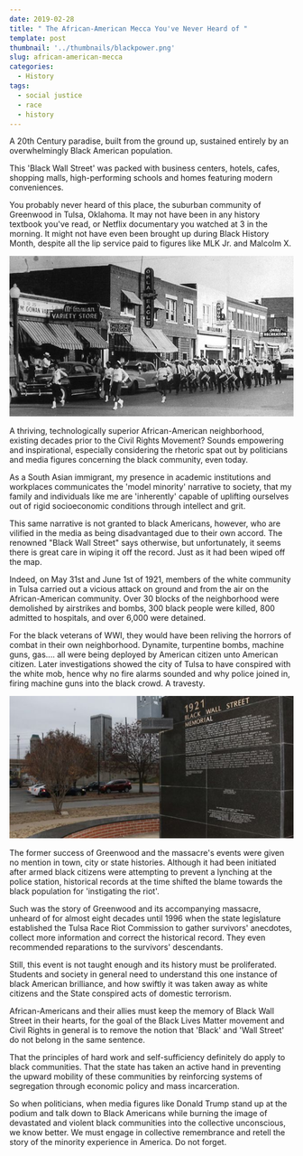 ```yaml
---
date: 2019-02-28
title: " The African-American Mecca You've Never Heard of "
template: post
thumbnail: '../thumbnails/blackpower.png'
slug: african-american-mecca
categories:
  - History
tags:
  - social justice
  - race
  - history
---
```


A 20th Century paradise, built from the ground up, sustained entirely by an overwhelmingly Black American population.

This 'Black Wall Street' was packed with business centers, hotels, cafes, shopping malls, high-performing schools and homes featuring modern conveniences.

You probably never heard of this place, the suburban community of Greenwood in Tulsa, Oklahoma. It may not have been in any history textbook you've read, or Netflix documentary you watched at 3 in the morning. It might not have even been brought up during Black History Month, despite all the lip service paid to figures like MLK Jr. and Malcolm X.

![A scene in Greenwood](../images/african-american-mecca/greenwood_1.jpg)

A thriving, technologically superior African-American neighborhood, existing decades prior to the Civil Rights Movement? Sounds empowering and inspirational, especially considering the rhetoric spat out by politicians and media figures concerning the black community, even today.

As a South Asian immigrant, my presence in academic institutions and workplaces communicates the 'model minority' narrative to society, that my family and individuals like me are 'inherently' capable of uplifting ourselves out of rigid socioeconomic conditions through intellect and grit.

This same narrative is not granted to black Americans, however, who are vilified in the media as being disadvantaged due to their own accord. The renowned "Black Wall Street" says otherwise, but unfortunately, it seems there is great care in wiping it off the record. Just as it had been wiped off the map.

Indeed, on May 31st and June 1st of 1921, members of the white community in Tulsa carried out a vicious attack on ground and from the air on the African-American community. Over 30 blocks of the neighborhood were demolished by airstrikes and bombs, 300 black people were killed, 800 admitted to hospitals, and over 6,000 were detained.

For the black veterans of WWI, they would have been reliving the horrors of combat in their own neighborhood. Dynamite, turpentine bombs, machine guns, gas.... all were being deployed by American citizen unto American citizen. Later investigations showed the city of Tulsa to have conspired with the white mob, hence why no fire alarms sounded and why police joined in, firing machine guns into the black crowd. A travesty.

![Black Wall Street Memorial](../images/african-american-mecca/bws_memorial.jpg)

The former success of Greenwood and the massacre's events were given no mention in town, city or state histories. Although it had been initiated after armed black citizens were attempting to prevent a lynching at the police station, historical records at the time shifted the blame towards the black population for 'instigating the riot'.

Such was the story of Greenwood and its accompanying massacre, unheard of for almost eight decades until 1996 when the state legislature established the Tulsa Race Riot Commission to gather survivors' anecdotes, collect more information and correct the historical record. They even recommended reparations to the survivors' descendants.

Still, this event is not taught enough and its history must be proliferated. Students and society in general need to understand this one instance of black American brilliance, and how swiftly it was taken away as white citizens and the State conspired acts of domestic terrorism.

African-Americans and their allies must keep the memory of Black Wall Street in their hearts, for the goal of the Black Lives Matter movement and Civil Rights in general is to remove the notion that 'Black' and 'Wall Street' do not belong in the same sentence.

That the principles of hard work and self-sufficiency definitely do apply to black communities. That the state has taken an active hand in preventing the upward mobility of these communities by reinforcing systems of segregation through economic policy and mass incarceration.

So when politicians, when media figures like Donald Trump stand up at the podium and talk down to Black Americans while burning the image of devastated and violent black communities into the collective unconscious, we know better. We must engage in collective remembrance and retell the story of the minority experience in America. Do not forget.
